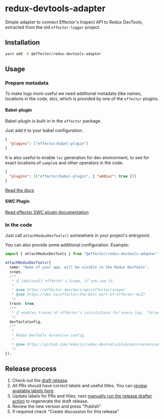 # redux-devtools-adapter

Simple adapter to connect Effector's Inspect API to Redux DevTools, extracted from the old `effector-logger` project.

## Installation

```sh
yarn add -D @effector/redux-devtools-adapter
```

## Usage

### Prepare metadata

To make logs more useful we need additional metadata (like names, locations in the code, etc), which is provided by one of the `effector` plugins.

#### Babel-plugin

Babel-plugin is built-in in the `effector` package.

Just add it to your babel configuration.
```json
{
  "plugins": ["effector/babel-plugin"]
}
```

It is also useful to enable `loc` generation for dev environment, to see for exact locations of `sample`s and other operators in the code.

```json
{
  "plugins": [["effector/babel-plugin", { "addLoc": true }]]
}
```

[Read the docs](https://effector.dev/docs/api/effector/babel-plugin/#usage)

#### SWC Plugin

[Read effector SWC plugin documentation](https://github.com/effector/swc-plugin)

### In the code

Just call `attachReduxDevTools()` somewhere in your project's entrypoint.

You can also provide some additional configuration. Example:
```ts
import { attachReduxDevTools } from "@effector/redux-devtools-adapter";

attachReduxDevTools({
  name: "Name of your app, will be visible in the Redux DevTools",
  scope,
  /**
   * ☝️ (optional) effector's Scope, if you use it
   *
   * @see https://effector.dev/docs/api/effector/scope/
   * @see https://dev.to/effector/the-best-part-of-effector-4c27
   */
  trace: true,
  /**
   * ☝️ enables traces of effector's calculations for every log. `false` by default
   */
  devToolsConfig,
  /**
   *
   * Redux DevTools extension config
   *
   * @see https://github.com/reduxjs/redux-devtools/blob/main/extension/docs/API/Arguments.md
   */
});
```

## Release process

1. Check out the [draft release](https://github.com/effector/redux-devtools-adapter/releases).
1. All PRs should have correct labels and useful titles. You can [review available labels here](https://github.com/effector/redux-devtools-adapter/blob/main/.github/release-drafter.yml).
1. Update labels for PRs and titles, next [manually run the release drafter action](https://github.com/effector/redux-devtools-adapter/actions/workflows/release-drafter.yml) to regenerate the draft release.
1. Review the new version and press "Publish"
1. If required check "Create discussion for this release"

